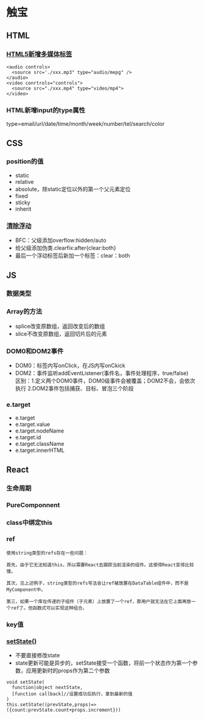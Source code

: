 # 触宝  
## HTML
### [HTML5新增多媒体标签](https://blog.csdn.net/qq_44721831/article/details/104017385)    
```
<audio controls>
  <source src='./xxx.mp3" type="audio/mepg" />
</audio>  
<video conrtrols="controls">
  <source src="./xxx.mp4" type="video/mp4">
</video>
```
### HTML新增input的type属性   
type=email/url/date/time/month/week/number/tel/search/color  
## CSS 
### position的值  
- static   
- relative  
- absolute，除static定位以外的第一个父元素定位     
- fixed  
- sticky  
- inherit   
### [清除浮动](https://zhuanlan.zhihu.com/p/94697222)     
- BFC：父级添加overflow:hidden/auto     
- 给父级添加伪类.clearfix:after{clear:both}   
- 最后一个浮动标签后新加一个标签：clear：both  
## JS  
### 数据类型  
### Array的方法  
- splice改变原数组，返回改变后的数组  
- slice不改变原数组，返回切片后的元素   
### DOM0和DOM2事件  
- DOM0：标签内写onClick，在JS内写onCkick  
- DOM2：事件监听addEventListener(事件名，事件处理程序，true/false)   
区别：1.定义两个DOM0事件，DOM0级事件会被覆盖；DOM2不会，会依次执行
2.DOM2事件包括捕获、目标、冒泡三个阶段   
### e.target   
- e.target  
- e.target.value  
- e.target.nodeName  
- e.target.id  
- e.target.className  
- e.target.innerHTML   
## React  
### 生命周期  
### PureComponnent  
### class中绑定this  
### ref  
```
使用string类型的refs存在一些问题：

首先，由于它无法知道this，所以需要React去跟踪当前渲染的组件。这使得React变得比较慢。

其次，见上述例子，string类型的refs写法会让ref被放置在DataTable组件中，而不是MyComponent中。

第三，如果一个库在传递的子组件（子元素）上放置了一个ref，那用户就无法在它上面再放一个ref了。但函数式可以实现这种组合。
```
### key值   
### [setState()](https://www.jianshu.com/p/a883552c67de)    
- 不要直接修改state   
- state更新可能是异步的，setState接受一个函数，将前一个状态作为第一个参数，应用更新时的props作为第二个参数   
```
void setState(
  function|object nextState,
  [function callback]//设置成功后执行，拿到最新的值   
)
this.setState((prevState,props)=>({count:prevState.count+props.increment}))
```
